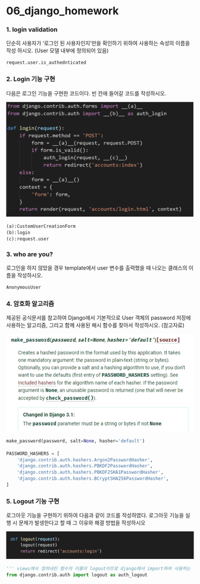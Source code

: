 # 06_django_homework

### 1. login validation

단순히 사용자가 ‘로그인 된 사용자인지’만을 확인하기 위하여 사용하는 속성의 이름을 작성 하시오. (User 모델 내부에 정의되어 있음)

```python
request.user.is_authednticated
```

### 2. Login 기능 구현

다음은 로그인 기능을 구현한 코드이다. 빈 칸에 들어갈 코드를 작성하시오.

![image-20220910195711925](06_django_homework.assets/image-20220910195711925.png)

```txt
(a):CustomUserCreationForm
(b):login
(c):request.user
```

### 3. who are you?

로그인을 하지 않았을 경우 template에서 user 변수를 출력했을 때 나오는 클래스의 이름을 작성하시오.

```txt
AnonymousUser
```

### 4. 암호화 알고리즘

제공된 공식문서를 참고하여 Django에서 기본적으로 User 객체의 password 저장에 사용하는 알고리즘, 그리고 함께 사용된 해시 함수를 찾아서 작성하시오. (참고자료)

![image-20220910210314322](06_django_homework.assets/image-20220910210314322.png)

```python
make_password(password, salt=None, hasher='default')

PASSWORD_HASHERS = [
    'django.contrib.auth.hashers.Argon2PasswordHasher',
    'django.contrib.auth.hashers.PBKDF2PasswordHasher',
    'django.contrib.auth.hashers.PBKDF2SHA1PasswordHasher',
    'django.contrib.auth.hashers.BCryptSHA256PasswordHasher',
]
```





### 5. Logout 기능 구현

로그아웃 기능을 구현하기 위하여 다음과 같이 코드를 작성하였다. 로그아웃 기능을 실행 시 문제가 발생한다고 할 때 그 이유와 해결 방법을 작성하시오

![image-20220910195801556](06_django_homework.assets/image-20220910195801556.png)

```python
''' views에서 정의내린 함수의 이름이 logout이므로 django에서 import하여 사용하는 이름과 동일하기 때문에 제대로 동작하기 어렵다. 그렇기에 django에서 사용하는 함수의 이름을 auth_logout처럼 중복되지 않는 이름을 적용하여 기능의 오동작을 피한다'''
from django.contrib.auth import logout as auth_logout
```

